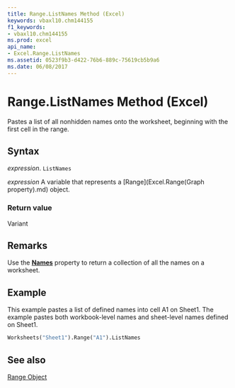 ```yaml
---
title: Range.ListNames Method (Excel)
keywords: vbaxl10.chm144155
f1_keywords:
- vbaxl10.chm144155
ms.prod: excel
api_name:
- Excel.Range.ListNames
ms.assetid: 0523f9b3-d422-76b6-889c-75619cb5b9a6
ms.date: 06/08/2017
---
```



# Range.ListNames Method (Excel)

Pastes a list of all nonhidden names onto the worksheet, beginning with the first cell in the range.


## Syntax

 _expression_. `ListNames`

 _expression_ A variable that represents a [Range](Excel.Range(Graph property).md) object.


### Return value

Variant


## Remarks

Use the  **[Names](Excel.Worksheet.Names.md)** property to return a collection of all the names on a worksheet.


## Example

This example pastes a list of defined names into cell A1 on Sheet1. The example pastes both workbook-level names and sheet-level names defined on Sheet1.


```vb
Worksheets("Sheet1").Range("A1").ListNames
```


## See also


[Range Object](Excel.Range(object).md)

